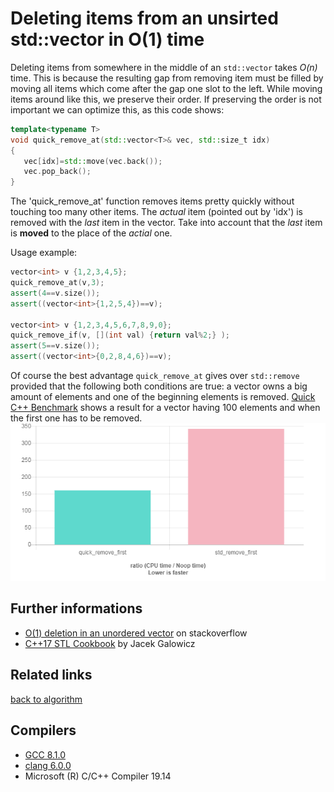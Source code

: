 # Deleting items from an unsirted std::vector in O(1) time
Deleting items from somewhere in the middle of an `std::vector` takes _O(n)_ time. This is because the resulting gap from removing item must be filled by moving all items which come after the gap one slot to the left.
While moving items around like this, we preserve their order. If preserving the order is not important we can optimize this, as this code shows: 
```cpp
template<typename T>
void quick_remove_at(std::vector<T>& vec, std::size_t idx)
{
   vec[idx]=std::move(vec.back());
   vec.pop_back();
}
```
The 'quick_remove_at' function removes items pretty quickly without touching too many other items. 
The _actual_ item (pointed out by 'idx') is removed with the _last_ item in the vector. Take into account that the _last_ item is __moved__ to the place of the _actial_ one.  

Usage example:
```cpp
vector<int> v {1,2,3,4,5};
quick_remove_at(v,3);
assert(4==v.size());
assert((vector<int>{1,2,5,4})==v);

vector<int> v {1,2,3,4,5,6,7,8,9,0};
quick_remove_if(v, [](int val) {return val%2;} );
assert(5==v.size());
assert((vector<int>{0,2,8,4,6})==v);
```
Of course the best advantage `quick_remove_at` gives over `std::remove` provided that the following both conditions are true: a vector owns a big amount of elements and one of the beginning elements is removed. [Quick C++ Benchmark](http://quick-bench.com/UfR7iGGrjWff58ZTIGrIkYzYUAw) shows a result for a vector having 100 elements and when the first one has to be removed. 
![result](./result.png)

## Further informations
* [O(1) deletion in an unordered vector](https://stackoverflow.com/questions/31115718/o1-deletion-in-an-unordered-vector?utm_medium=organic&utm_source=google_rich_qa&utm_campaign=google_rich_qa) on stackoverflow
* [C++17 STL Cookbook](https://books.google.com.ua/books?id=-nc5DwAAQBAJ&lpg=PA46&ots=hQAQ1hPxUx&dq=Deleting%20items%20from%20an%20unsorted%20std%3A%3Avector%20in%20O(1)%20time&pg=PA47#v=onepage&q&f=false) by Jacek Galowicz

## Related links
[back to algorithm](../)

## Compilers
* [GCC 8.1.0](https://wandbox.org/)
* [clang 6.0.0](https://wandbox.org/)
* Microsoft (R) C/C++ Compiler 19.14 
